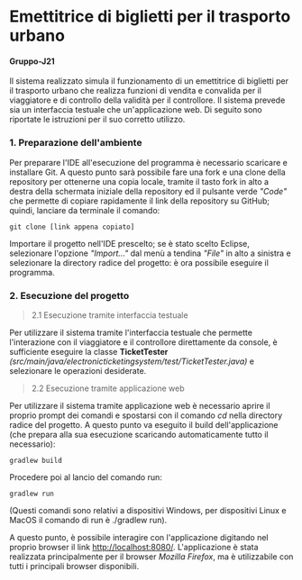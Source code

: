 # Emettitrice di biglietti per il trasporto urbano 
#### Gruppo-J21 

Il sistema realizzato simula il funzionamento di un emettitrice di biglietti per il trasporto urbano che realizza funzioni di vendita e convalida per il viaggiatore e di controllo della validità per il controllore. Il sistema prevede sia un interfaccia testuale che un'applicazione web.
Di seguito sono riportate le istruzioni per il suo corretto utilizzo.

### 1. Preparazione dell'ambiente
Per preparare l'IDE all'esecuzione del programma è necessario scaricare e installare Git. A questo punto sarà possibile fare una fork e una clone della repository per ottenerne una copia locale, tramite il tasto fork in alto a destra della schermata iniziale della repository ed il pulsante verde _"Code"_ che permette di copiare rapidamente il link della repository su GitHub; quindi, lanciare da terminale il comando:

```
git clone [link appena copiato]

```
Importare il progetto nell'IDE prescelto; se è stato scelto Eclipse, selezionare l'opzione _"Import..."_ dal menù a tendina _"File"_ in alto a sinistra e selezionare la directory radice del progetto: è ora possibile eseguire il programma.

### 2. Esecuzione del progetto
> 2.1 Esecuzione tramite interfaccia testuale

Per utilizzare il sistema tramite l'interfaccia testuale che permette l'interazione con il viaggiatore e il controllore direttamente da console, è sufficiente eseguire la classe **TicketTester** _(src/main/java/electronicticketingsystem/test/TicketTester.java)_ e selezionare le operazioni desiderate.

> 2.2 Esecuzione tramite applicazione web

Per utilizzare il sistema tramite applicazione web è necessario aprire il proprio prompt dei comandi e spostarsi con il comando _cd_ nella directory radice del progetto. A questo punto va eseguito il build dell'applicazione (che prepara alla sua esecuzione scaricando automaticamente tutto il necessario):

```
gradlew build

```
Procedere poi al lancio del comando run:

```
gradlew run

```
(Questi comandi sono relativi a dispositivi Windows, per dispositivi Linux e MacOS il comando di run è ./gradlew run).

A questo punto, è possibile interagire con l'applicazione digitando nel proprio browser il link [http://localhost:8080/](https://localhost:8080/). L'applicazione è stata realizzata principalmente per il browser _Mozilla Firefox_, ma è utilizzabile con tutti i principali browser disponibili.





